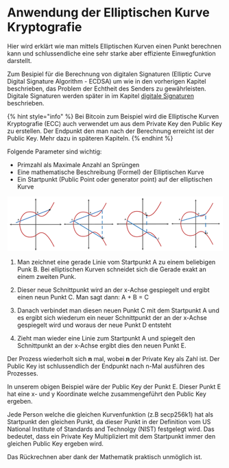# Anwendung der Elliptischen Kurve Kryptografie

Hier wird erklärt wie man mittels Elliptischen Kurven einen Punkt berechnen kann und schlussendliche eine sehr starke aber effiziente Einwegfunktion darstellt. 

Zum Besipiel für die Berechnung von digitalen Signaturen \(Elliptic Curve Digital Signature Algorithm - ECDSA\) um wie in den vorherigen Kapitel beschrieben, das Problem der Echtheit des Senders zu gewährleisten. Digitale Signaturen werden später in im Kapitel [digitale Signaturen](../digitale-signaturen/) beschrieben. 

{% hint style="info" %}
Bei Bitcoin zum Beispiel wird die Elliptische Kurven Kryptografie \(ECC\) auch verwendet um aus dem Private Key den Public Key zu erstellen. Der Endpunkt den man nach der Berechnung erreicht ist der Public Key. Mehr dazu in späteren Kapiteln. 
{% endhint %}

Folgende Parameter sind wichtig:

* Primzahl als Maximale Anzahl an Sprüngen
* Eine mathematische Beschreibung \(Formel\) der Elliptischen Kurve
* Ein Startpunkt \(Public Point oder generator point\) auf der elliptischen Kurve

![Elliptische Kurven Kryptografie Prinzip](../../.gitbook/assets/ecc_2.png)

1.    Man zeichnet eine gerade Linie vom Startpunkt A zu einem beliebigen Punk B. Bei elliptischen Kurven schneidet sich die Gerade exakt an einem zweiten Punk.

2.    Dieser neue Schnittpunkt wird an der x-Achse gespiegelt und ergibt einen neun Punkt C. Man sagt dann: A + B = C

3.    Danach verbindet man diesen neuen Punkt C mit dem Startpunkt A und es ergibt sich wiederum ein neuer Schnittpunkt der an der x-Achse gespiegelt wird und woraus der neue Punkt D entsteht

4.    Zieht man wieder eine Linie zum Startpunkt A und spiegelt den Schnittpunkt an der x-Achse ergibt dies den neuen Punkt E.

Der Prozess wiederholt sich **n** mal, wobei **n** der Private Key als Zahl ist. Der Public Key ist schlussendlich der Endpunkt nach n-Mal ausführen des Prozesses. 

In unserem obigen Beispiel wäre der Public Key der Punkt E. Dieser Punkt E hat eine x- und y Koordinate welche zusammengeführt den Public Key ergeben.

Jede Person welche die gleichen Kurvenfunktion \(z.B secp256k1\) hat als Startpunkt den gleichen Punkt, da dieser Punkt in der Definition vom US National Institute of Standards and Technolgy \(NIST\) festgelegt wird. Das bedeutet, dass ein Private Key Multipliziert mit dem Startpunkt immer den gleichen Public Key ergeben wird.

Das Rückrechnen aber dank der Mathematik praktisch unmöglich ist.


